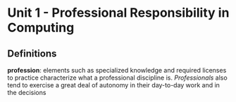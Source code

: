 # Unit 1 - Professional Responsibility in Computing

## Definitions

**profession**: elements such as specialized knowledge and required licenses to practice characterize what a professional discipline is. *Professionals* also tend to exercise a great deal of autonomy in their day-to-day work and in the decisions 
